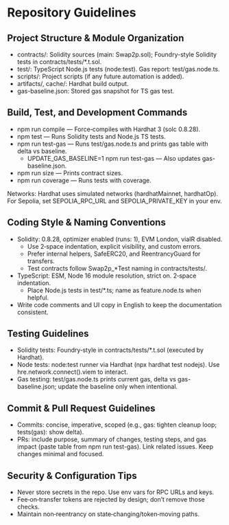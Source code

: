 # Repository Guidelines

## Project Structure & Module Organization
- contracts/: Solidity sources (main: Swap2p.sol); Foundry-style Solidity tests in contracts/tests/*.t.sol.
- test/: TypeScript Node.js tests (node:test). Gas report: test/gas.node.ts.
- scripts/: Project scripts (if any future automation is added).
- artifacts/, cache/: Hardhat build output.
- gas-baseline.json: Stored gas snapshot for TS gas test.

## Build, Test, and Development Commands
- npm run compile — Force‑compiles with Hardhat 3 (solc 0.8.28).
- npm test — Runs Solidity tests and Node.js TS tests.
- npm run test-gas — Runs test/gas.node.ts and prints gas table with delta vs baseline.
  - UPDATE_GAS_BASELINE=1 npm run test-gas — Also updates gas-baseline.json.
- npm run size — Prints contract sizes.
- npm run coverage — Runs tests with coverage.

Networks: Hardhat uses simulated networks (hardhatMainnet, hardhatOp). For Sepolia, set SEPOLIA_RPC_URL and SEPOLIA_PRIVATE_KEY in your env.

## Coding Style & Naming Conventions
- Solidity: 0.8.28, optimizer enabled (runs: 1), EVM London, viaIR disabled.
  - Use 2‑space indentation, explicit visibility, and custom errors.
  - Prefer internal helpers, SafeERC20, and ReentrancyGuard for transfers.
  - Test contracts follow Swap2p_*Test naming in contracts/tests/.
- TypeScript: ESM, Node 16 module resolution, strict on. 2‑space indentation.
  - Place Node.js tests in test/*.ts; name as feature.node.ts when helpful.
- Write code comments and UI copy in English to keep the documentation consistent.

## Testing Guidelines
- Solidity tests: Foundry‑style in contracts/tests/*.t.sol (executed by Hardhat).
- Node tests: node:test runner via Hardhat (npx hardhat test nodejs). Use hre.network.connect().viem to interact.
- Gas testing: test/gas.node.ts prints current gas, delta vs gas-baseline.json; update the baseline only when intentional.

## Commit & Pull Request Guidelines
- Commits: concise, imperative, scoped (e.g., gas: tighten cleanup loop; tests(gas): show delta).
- PRs: include purpose, summary of changes, testing steps, and gas impact (paste table from npm run test-gas). Link related issues. Keep changes minimal and focused.

## Security & Configuration Tips
- Never store secrets in the repo. Use env vars for RPC URLs and keys.
- Fee‑on‑transfer tokens are rejected by design; don’t remove those checks.
- Maintain non‑reentrancy on state‑changing/token‑moving paths.
